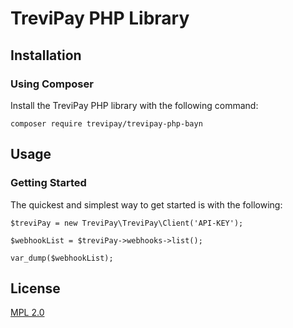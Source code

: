 # TreviPay PHP Library

## Installation

### Using Composer

Install the TreviPay PHP library with the following command:
```
composer require trevipay/trevipay-php-bayn
```

## Usage
### Getting Started

The quickest and simplest way to get started is with the following:
```
$treviPay = new TreviPay\TreviPay\Client('API-KEY');

$webhookList = $treviPay->webhooks->list();

var_dump($webhookList);
```

## License
[MPL 2.0](https://www.mozilla.org/en-US/MPL/2.0/)

